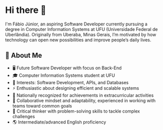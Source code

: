 # Hi there 👋  

I'm Fábio Júnior, an aspiring Software Developer currently pursuing a degree in Computer Information Systems at UFU (Universidade Federal de Uberlândia). Originally from Uberaba, Minas Gerais, I’m motivated by how technology can open new possibilities and improve people’s daily lives.  

## 🚀 About Me  

- 🖥️ Future Software Developer with focus on Back-End  
- 🎓 Computer Information Systems student at UFU  
- 📌 Interests: Software Development, APIs, and Databases  
- ⚡ Enthusiastic about designing efficient and scalable systems  
- 🏅 Nationally recognized for achievements in extracurricular activities  
- 🤝 Collaborative mindset and adaptability, experienced in working with teams toward common goals  
- 🧩 Critical thinker with problem-solving skills to tackle complex challenges  
- 🌎 Intermediate/advanced English proficiency  
